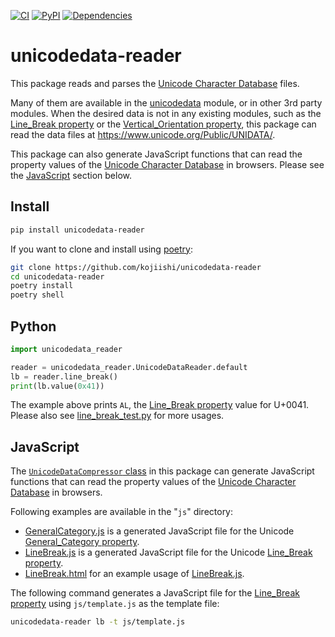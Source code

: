[![CI](https://github.com/kojiishi/unicodedata-reader/actions/workflows/ci.yml/badge.svg)](https://github.com/kojiishi/unicodedata-reader/actions/workflows/ci.yml)
[![PyPI](https://img.shields.io/pypi/v/unicodedata-reader.svg)](https://pypi.org/project/unicodedata-reader/)
[![Dependencies](https://badgen.net/github/dependabot/kojiishi/unicodedata-reader)](https://github.com/kojiishi/unicodedata-reader/network/updates)


# unicodedata-reader

This package reads and parses the [Unicode Character Database] files.

Many of them are available in the [unicodedata] module,
or in other 3rd party modules.
When the desired data is not in any existing modules,
such as the [Line_Break property] or the [Vertical_Orientation property],
this package can read the data files
at <https://www.unicode.org/Public/UNIDATA/>.

This package can also generate JavaScript functions
that can read the property values of the [Unicode Character Database]
in browsers.
Please see the [JavaScript] section below.

[General_Category property]: http://unicode.org/reports/tr44/#General_Category
[Line_Break property]: http://unicode.org/reports/tr44/#Line_Break
[Unicode Character Database]: https://unicode.org/reports/tr44/
[unicodedata]: https://docs.python.org/3/library/unicodedata.html
[Vertical_Orientation property]: http://unicode.org/reports/tr44/#Vertical_Orientation

## Install

```sh
pip install unicodedata-reader
```
If you want to clone and install using [poetry]:
```sh
git clone https://github.com/kojiishi/unicodedata-reader
cd unicodedata-reader
poetry install
poetry shell
```

[poetry]: https://github.com/python-poetry/poetry


## Python

```python
import unicodedata_reader

reader = unicodedata_reader.UnicodeDataReader.default
lb = reader.line_break()
print(lb.value(0x41))
```
The example above prints `AL`,
the [Line_Break property] value for U+0041.
Please also see [line_break_test.py] for more usages.

[line_break_test.py]: https://github.com/kojiishi/unicodedata-reader/blob/main/tests/line_break_test.py

## JavaScript
[JavaScript]: #javascript

The [`UnicodeDataCompressor` class] in this package
can generate JavaScript functions that can read the property values
of the [Unicode Character Database] in browsers.

Following examples are available in the "`js`" directory:
* [GeneralCategory.js] is a generated JavaScript file
  for the Unicode [General_Category property].
* [LineBreak.js] is a generated JavaScript file
  for the Unicode [Line_Break property].
* [LineBreak.html] for an example usage of [LineBreak.js].

The following command generates a JavaScript file for the [Line_Break property]
using `js/template.js` as the template file:
```sh
unicodedata-reader lb -t js/template.js
```

[`UnicodeDataCompressor` class]: https://github.com/kojiishi/unicodedata-reader/blob/main/unicodedata_reader/compressor.py
[GeneralCategory.js]: https://github.com/kojiishi/unicodedata-reader/blob/main/js/GeneralCategory.js
[LineBreak.html]: https://github.com/kojiishi/unicodedata-reader/blob/main/js/LineBreak.html
[LineBreak.js]: https://github.com/kojiishi/unicodedata-reader/blob/main/js/LineBreak.js
